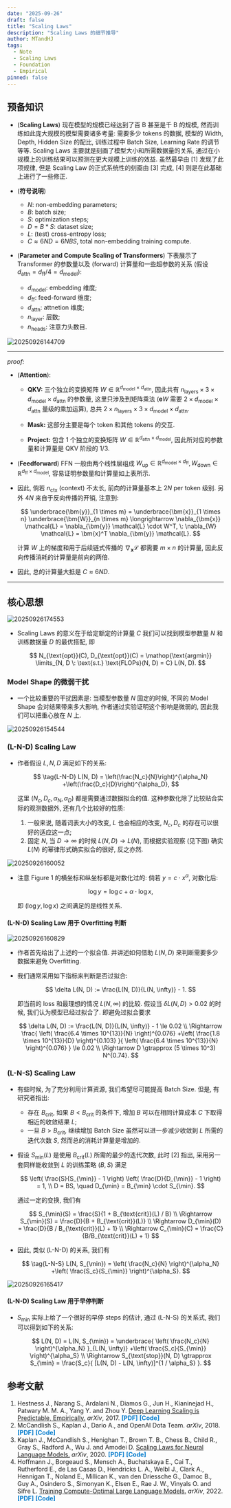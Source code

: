 ```yaml
---
date: "2025-09-26"
draft: false
title: "Scaling Laws"
description: "Scaling Laws 的细节推导"
author: MTandHJ
tags:
  - Note
  - Scaling Laws
  - Foundation
  - Empirical
pinned: false
---
```



## 预备知识

- (**Scaling Laws**) 现在模型的规模已经达到了百 B 甚至是千 B 的规模, 然而训练如此庞大规模的模型需要诸多考量: 需要多少 tokens 的数据, 模型的 Width, Depth, Hidden Size 的配比, 训练过程中 Batch Size, Learning Rate 的调节等等. Scaling Laws 主要就是刻画了模型大小和所需数据量的关系, 通过在小规模上的训练结果可以预测在更大规模上训练的效益. 虽然最早由 [1] 发现了此项规律, 但是 Scaling Law 的正式系统性的刻画由 [3] 完成, [4] 则是在此基础上进行了一些修正.

- (**符号说明**)
    - $N$: non-embedding parameters;
    - $B$: batch size;
    - $S$: optimization steps;
    - $D = B * S$: dataset size;
    - $L$: (test) cross-entropy loss;
    - $C \approx 6ND = 6NBS$, total non-embedding training compute.

- (**Parameter and Compute Scaling of Transformers**) 下表展示了 Transformer 的参数量以及 (forward) 计算量和一些超参数的关系 (假设 $d_{\text{attn}} = d_{\text{ff}} / 4 = d_{\text{model}}$):
    - $d_{\text{model}}$: embedding 维度;
    - $d_{\text{ff}}$: feed-forward 维度;
    - $d_{\text{attn}}$: attnetion 维度;
    - $n_{\text{layer}}$: 层数;
    - $n_{\text{heads}}$: 注意力头数目.

![20250926144709](https://raw.githubusercontent.com/MTandHJ/blog_source/master/images/20250926144709.png)

---

*proof:*

- (**Attention**):
    - **QKV:** 三个独立的变换矩阵 $W \in \mathbb{R}^{d_{\text{model}} \times  d_{\text{attn}}}$, 因此共有 $n_{\text{layers}} \times 3 \times d_{\text{model}} \times d_{\text{attn}}$ 的参数量, 这里只涉及到矩阵乘法 ($\bm{e}W$ 需要 $2 \times d_{\text{model}} \times d_{\text{attn}}$ 量级的乘加运算), 总共 $2 \times n_{\text{layers}} \times 3 \times d_{\text{model}} \times d_{\text{attn}}$.

    - **Mask:** 这部分主要是每个 token 和其他 tokens 的交互.

    - **Project:** 包含 1 个独立的变换矩阵 $W \in \mathbb{R}^{d_{\text{attn}} \times  d_{\text{model}}}$, 因此所对应的参数量和计算量是 QKV 阶段的 1/3.

- (**Feedforward**) FFN 一般由两个线性层组成 $W_{\text{up}} \in \mathbb{R}^{d_{\text{model}} \times d_{\text{ff}}}, W_{\text{down}} \in \mathbb{R}^{d_{\text{ff}} \times d_{\text{model}}}$, 容易证明参数量和计算量如上表所示.

- 因此, 倘若 $n_{\text{ctx}}$ (context) 不太长, 前向的计算量基本上 $2N$ per token 级别. 另外 $4N$ 来自于反向传播的开销, 注意到:

    $$
    \underbrace{\bm{y}}_{1 \times m} = \underbrace{\bm{x}}_{1 \times n} \underbrace{\bm{W}}_{n \times m} \longrightarrow \nabla_{\bm{x}} \mathcal{L} = \nabla_{\bm{y}} \mathcal{L} \cdot W^T, \: \nabla_{W} \mathcal{L} = \bm{x}^T \nabla_{\bm{y}} \mathcal{L}.
    $$

    计算 $W$ 上的梯度和用于后续链式传播的 $\nabla_{\bm{x}}\mathcal{L}$ 都需要 $m \times n$ 的计算量, 因此反向传播消耗的计算量是前向的两倍.

- 因此, 总的计算量大抵是 $C \approx 6ND$.

---


## 核心思想

![20250926174553](https://raw.githubusercontent.com/MTandHJ/blog_source/master/images/20250926174553.png)

- Scaling Laws 的意义在于给定额定的计算量 $C$ 我们可以找到模型参数量 $N$ 和训练数据量 $D$ 的最优搭配, 即

    $$
    N_{\text{opt}}(C), D_{\text{opt}}(C)
    = \mathop{\text{argmin}} \limits_{N, D \: \text{s.t.} \text{FLOPs}(N, D) = C} L(N, D).
    $$

### Model Shape 的微弱干扰

- 一个比较重要的干扰因素是: 当模型参数量 $N$ 固定的时候, 不同的 Model Shape 会对结果带来多大影响, 作者通过实验证明这个影响是微弱的, 因此我们可以把重心放在 $N$ 上.

![20250926154544](https://raw.githubusercontent.com/MTandHJ/blog_source/master/images/20250926154544.png)


### (L-N-D) Scaling Law

- 作者假设 $L, N, D$ 满足如下的关系:

    $$
    \tag{L-N-D}
    L(N, D) = 
    \left(\frac{N_c}{N}\right)^{\alpha_N}
    +\left(\frac{D_c}{D}\right)^{\alpha_D},
    $$

    这里 ($N_c, D_c, \alpha_N, \alpha_D$) 都是需要通过数据拟合的值. 这种参数化除了比较贴合实际的观测数据外, 还有几个比较好的性质:
    1. 一般来说, 随着词表大小的改变, $L$ 也会相应的改变, $N_c, D_c$ 的存在可以很好的适应这一点;
    2. 固定 $N$, 当 $D \rightarrow \infty$ 的时候 $L(N, D) \rightarrow L(N)$, 而根据实验观察 (见下图) 确实 $L(N)$ 的幂律形式确实拟合的很好, 反之亦然.

![20250926160052](https://raw.githubusercontent.com/MTandHJ/blog_source/master/images/20250926160052.png)

- 注意 Figure 1 的横坐标和纵坐标都是对数化过的: 倘若 $y = c \cdot x^{\alpha}$, 对数化后:

    $$
    \log y = \log c + \alpha \cdot \log x,
    $$

    即 $(\log y, \log x)$ 之间满足的是线性关系.


#### (L-N-D) Scaling Law 用于 Overfitting 判断

![20250926160829](https://raw.githubusercontent.com/MTandHJ/blog_source/master/images/20250926160829.png)

- 作者首先给出了上述的一个拟合值. 并讲述如何借助 $L(N, D)$ 来判断需要多少数据来避免 Overfitting.

- 我们通常采用如下指标来判断是否过拟合:

    $$
    \delta L(N, D) := \frac{L(N, D)}{L(N, \infty)} - 1.
    $$

    即当前的 loss 和最理想的情况 $L(N, \infty)$ 的比较. 假设当 $\delta L(N, D) > 0.02$ 的时候, 我们认为模型已经过拟合了. 即避免过拟合要求

    $$
    \delta L(N, D) := \frac{L(N, D)}{L(N, \infty)} - 1 \le 0.02 \\
    \Rightarrow
    \frac{
        \left( 
            \frac{6.4 \times 10^{13}}{N} 
        \right)^{0.076}
        +\left( 
            \frac{1.8 \times 10^{13}}{D} 
        \right)^{0.103}
    }{
        \left( 
            \frac{6.4 \times 10^{13}}{N} 
        \right)^{0.076}
    } \le 0.02 \\
    \Rightarrow D \gtrapprox (5 \times 10^3) N^{0.74}.
    $$

### (L-N-S) Scaling Law

- 有些时候, 为了充分利用计算资源, 我们希望尽可能提高 Batch Size. 但是, 有研究者指出: 
    - 存在 $B_{\text{crit}}$, 如果 $B < B_{\text{crit}}$ 的条件下, 增加 $B$ 可以在相同计算成本 $C$ 下取得相近的收敛结果 $L$;
    - 一旦 $B > B_{\text{crit}}$, 继续增加 Batch Size 虽然可以进一步减少收敛到 $L$ 所需的迭代次数 $S$, 然而总的消耗计算量是增加的.

- 假设 $S_{\min}(L)$ 是使用 $B_{\text{crit}}(L)$ 所需的最少的迭代次数, 此时 [2] 指出, 采用另一套同样能收敛到 $L$ 的训练策略 ($B, S$) 满足

    $$
    \left(
        \frac{S}{S_{\min}} - 1
    \right)
    \left(
        \frac{D}{D_{\min}} - 1
    \right) = 1, \\ 
    D = BS, \quad D_{\min} = B_{\min} \cdot S_{\min}.
    $$

    通过一定的变换, 我们有

    $$
    S_{\min}(S) = \frac{S}{1 + B_{\text{crit}}(L) / B} \\
    \Rightarrow 
    S_{\min}(S) = \frac{D}{B + B_{\text{crit}}(L)} \\
    \Rightarrow 
    D_{\min}(D) = \frac{D}{B / B_{\text{crit}}(L) + 1} \\
    \Rightarrow 
    C_{\min}(C) = \frac{C}{B/B_{\text{crit}}(L) + 1}
    $$

- 因此, 类似 (L-N-D) 的关系, 我们有

    $$
    \tag{L-N-S}
    L(N, S_{\min}) = 
    \left(
        \frac{N_c}{N}
    \right)^{\alpha_N}
    +\left(
        \frac{S_c}{S_{\min}}
    \right)^{\alpha_S}.
    $$

![20250926165417](https://raw.githubusercontent.com/MTandHJ/blog_source/master/images/20250926165417.png)

#### (L-N-D) Scaling Law 用于早停判断


- $S_{\min}$ 实际上给了一个很好的早停 steps 的估计, 通过 (L-N-S) 的关系式, 我们可以得到如下的关系:

    $$
    L(N, D) = L(N, S_{\min}) = 
    \underbrace{
    \left(
        \frac{N_c}{N}
    \right)^{\alpha_N}
    }_{L(N, \infty)}
    +\left(
        \frac{S_c}{S_{\min}}
    \right)^{\alpha_S} \\
    \Rightarrow
    S_{\text{stop}}(N, D) \gtrapprox S_{\min}
    = \frac{S_c}{
        [L(N, D) - L(N, \infty)]^{1 / \alpha_S}
    }.
    $$

## 参考文献

<ol class="reference">
  <li>
    Hestness J., Narang S., Ardalani N., Diamos G., Jun H.,
    Kianinejad H., Patwary M. M. A., Yang Y. and Zhou Y.
    <u>Deep Learning Scaling is Predictable, Empirically.</u>
    <i>arXiv</i>, 2017.
    <a href="http://arxiv.org/abs/1712.00409" style="color: #007acc; font-weight: bold; text-decoration: none;">[PDF]</a>
    <a href="" style="color: #007acc; font-weight: bold; text-decoration: none;">[Code]</a>
  </li>

  <li>
    McCandlish S., Kaplan J., Dario A., and OpenAI Dota Team.
    <u></u>
    <i>arXiv</i>, 2018.
    <a href="https://arxiv.org/abs/1812.06162" style="color: #007acc; font-weight: bold; text-decoration: none;">[PDF]</a>
    <a href="" style="color: #007acc; font-weight: bold; text-decoration: none;">[Code]</a>
  </li>

  <li>
    Kaplan J., McCandlish S.,
    Henighan T., Brown T. B., Chess B., Child R.,
    Gray S., Radford A., Wu J. and Amodei D.
    <u>Scaling Laws for Neural Language Models.</u>
    <i>arXiv</i>, 2020.
    <a href="http://arxiv.org/abs/2001.08361" style="color: #007acc; font-weight: bold; text-decoration: none;">[PDF]</a>
    <a href="" style="color: #007acc; font-weight: bold; text-decoration: none;">[Code]</a>
  </li>

  <li>
    Hoffmann J., Borgeaud S., Mensch A., Buchatskaya E., Cai T., Rutherford E., 
    de Las Casas D., Hendricks L. A., Welbl J., Clark A., Hennigan T., Noland E.,
    Millican K., van den Driessche G., Damoc B., Guy A., Osindero S., Simonyan K.,
    Elsen E., Rae J. W., Vinyals O. and Sifre L.
    <u>Training Compute-Optimal Large Language Models.</u>
    <i>arXiv</i>, 2022.
    <a href="http://arxiv.org/abs/2203.15556" style="color: #007acc; font-weight: bold; text-decoration: none;">[PDF]</a>
    <a href="" style="color: #007acc; font-weight: bold; text-decoration: none;">[Code]</a>
  </li>

  <!-- 添加更多文献条目 -->
</ol>